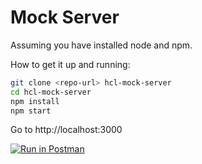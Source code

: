 # Mock Server
Assuming you have installed node and npm.

How to get it up and running:

```sh
git clone <repo-url> hcl-mock-server
cd hcl-mock-server
npm install
npm start
```
Go to http://localhost:3000 

[![Run in Postman](https://run.pstmn.io/button.svg)](https://app.getpostman.com/run-collection/40d10915e98bad7b2df0)